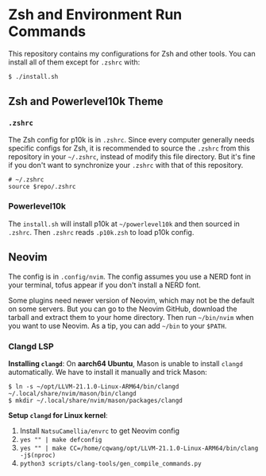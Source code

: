 # Zsh and Environment Run Commands

This repository contains my configurations for Zsh and other tools. You can install all of them except for `.zshrc` with:

```sh
$ ./install.sh
```

## Zsh and Powerlevel10k Theme

### `.zshrc`

The Zsh config for p10k is in `.zshrc`. Since every computer generally needs specific configs for Zsh, it is recommended to source the `.zshrc` from this repository in your `~/.zshrc`, instead of modify this file directory. But it's fine if you don't want to synchronize your `.zshrc` with that of this repository.

```
# ~/.zshrc
source $repo/.zshrc
```

### Powerlevel10k

The `install.sh` will install p10k at `~/powerlevel10k` and then sourced in `.zshrc`. Then `.zshrc` reads `.p10k.zsh` to load p10k config.

## Neovim

The config is in `.config/nvim`. The config assumes you use a NERD font in your terminal, tofus appear if you don't install a NERD font.

Some plugins need newer version of Neovim, which may not be the default on some servers. But you can go to the Neovim GitHub, download the tarball and extract them to your home directory. Then run `~/bin/nvim` when you want to use Neovim. As a tip, you can add `~/bin` to your `$PATH`.

### Clangd LSP

**Installing `clangd`**: On **aarch64 Ubuntu**, Mason is unable to install `clangd` automatically. We have to install it manually and trick Mason:

```
$ ln -s ~/opt/LLVM-21.1.0-Linux-ARM64/bin/clangd ~/.local/share/nvim/mason/bin/clangd
$ mkdir ~/.local/share/nvim/mason/packages/clangd
```

**Setup `clangd` for Linux kernel**: 

1. Install `NatsuCamellia/envrc` to get Neovim config
2. `yes "" | make defconfig`
3. `yes "" | make CC=/home/cqwang/opt/LLVM-21.1.0-Linux-ARM64/bin/clang -j$(nproc)`
4. `python3 scripts/clang-tools/gen_compile_commands.py`
